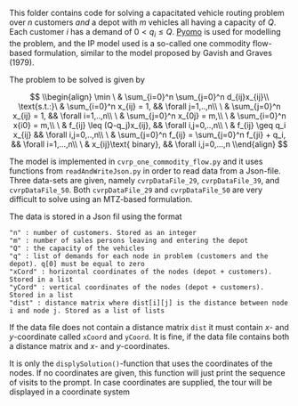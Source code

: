 This folder contains code for solving a capacitated vehicle routing problem over $n$ customers *and* a depot with $m$ vehicles
all having a capacity of $Q$. Each customer $i$ has a demand of $0< q_i\leq Q$.
[Pyomo](http://www.pyomo.org/) is used for modelling the problem, and the IP model used is a so-called one commodity flow-based formulation,
similar to the model proposed by Gavish and Graves (1979). 

The problem to be solved is given by 

$$
\\begin{align}
  \min        \ & \sum_{i=0}^n \sum_{j=0}^n d_{ij}x_{ij}\\
  \text{s.t.:}\ & \sum_{i=0}^n x_{ij} = 1, && \forall j=1,..,n\\
              \ & \sum_{j=0}^n x_{ij} = 1, && \forall i=1,..,n\\
              \ & \sum_{j=0}^n x_{0j} = m,\\
              \ & \sum_{i=0}^n x{i0} = m,\\
              \ & f_{ij} \leq (Q-q_j)x_{ij}, && \forall i,j=0,..,n\\
              \ & f_{ij} \geq q_i x_{ij} && \forall i,j=0,..,n\\
              \ & \sum_{j=0}^n f_{ij} = \sum_{j=0}^n f_{ji} + q_i, && \forall i=1,...,n\\
              \ & x_{ij}\text{ binary}, && \forall i,j=0,...,n
\\end{align}
$$

The model is implemented in `cvrp_one_commodity_flow.py` and it uses functions from `readAndWriteJson.py` in order to read data from a Json-file.
Three data-sets are given, namely `cvrpDataFile_29`, `cvrpDataFile_39`, and `cvrpDataFile_50`. Both `cvrpDataFile_29` and `cvrpDataFile_50` are very difficult to solve using an MTZ-based formulation.

The data is stored in a Json fil using the format
```
"n" : number of customers. Stored as an integer
"m" : number of sales persons leaving and entering the depot
"Q" : the capacity of the vehicles
"q" : list of demands for each node in problem (customers and the depot). q[0] must be equal to zero
"xCord" : horizontal coordinates of the nodes (depot + customers). Stored in a list
"yCord" : vertical coordinates of the nodes (depot + customers). Stored in a list
"dist" : distance matrix where dist[i][j] is the distance between node i and node j. Stored as a list of lists
```

If the data file does not contain a distance matrix `dist` it must contain $x$- and $y$-coordinate called `xCoord` and `yCoord`. It is fine, if the data
file contains both a distance matrix and $x$- and $y$-coordinates.

It is only the `displySolution()`-function that uses the coordinates of the nodes. 
If no coordinates are given, this function will just print the sequence of visits to the prompt.
In case coordinates are supplied, the tour will be displayed in a coordinate system
